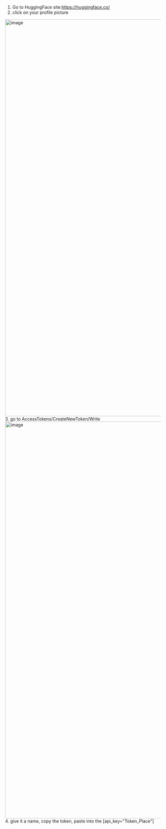 1. Go to HuggingFace site:https://huggingface.co/
2. click on your profile picture
<img width="1280" alt="image" src="https://github.com/user-attachments/assets/cd26709d-d944-420b-9b22-cf1764296470" />
3. go to AccessTokens/CreateNewToken/Write
<img width="1280" alt="image" src="https://github.com/user-attachments/assets/d0d9b5f2-9b7a-4c69-b19e-1368f595f9b2" />
4. give it a name, copy the token,  paste into the [api_key="Token_Place"]
